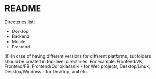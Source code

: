 # README #

Directories list:

* Desktop
* Backend
* Mobile
* Frontend

!!!) In case of having different versions for different platforms, subfolders should be created in top-level directories. For example: Frontend/VK, Frontend/FB, Frontend/Odnoklassniki - for Web projects, Desktop/Linux, Desktop/Windows - for Desktop, and etc.